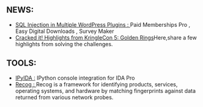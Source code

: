 ## NEWS:

-   [SQL Injection in Multiple WordPress Plugins : ](https://www.tenable.com/security/research/tra-2023-2) Paid Memberships Pro , Easy Digital Downloads , Survey Maker
-   [Cracked it! Highlights from KringleCon 5: Golden Rings](https://www.welivesecurity.com/2023/01/09/cracked-it-highlights-kringlecon-5-golden-rings/)Here,share a few highlights from solving the challenges.




## TOOLS:

-   [IPyIDA :](https://github.com/eset/ipyida) IPython console integration for IDA Pro
-   [Recog : ](https://github.com/rapid7/recog)Recog is a framework for identifying products, services, operating systems, and hardware by matching fingerprints against data returned from various network probes.
